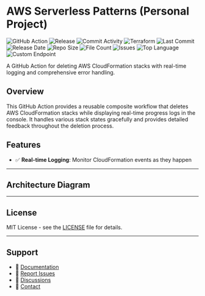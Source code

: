 # AWS Serverless Patterns (Personal Project)

![GitHub Action](https://img.shields.io/badge/GitHub-Action-blue?logo=github)&nbsp;![Release](https://github.com/subhamay-bhattacharyya/5221-serverless-patterns-tf/actions/workflows/release.yaml/badge.svg)&nbsp;![Commit Activity](https://img.shields.io/github/commit-activity/t/subhamay-bhattacharyya/5221-serverless-patterns-tf)&nbsp;![Terraform](https://img.shields.io/badge/AWS-Terraform-orange?logo=amazonaws)&nbsp;![Last Commit](https://img.shields.io/github/last-commit/subhamay-bhattacharyya/5221-serverless-patterns-tf)&nbsp;![Release Date](https://img.shields.io/github/release-date/subhamay-bhattacharyya/5221-serverless-patterns-tf)&nbsp;![Repo Size](https://img.shields.io/github/repo-size/subhamay-bhattacharyya/5221-serverless-patterns-tf)&nbsp;![File Count](https://img.shields.io/github/directory-file-count/subhamay-bhattacharyya/5221-serverless-patterns-tf)&nbsp;![Issues](https://img.shields.io/github/issues/subhamay-bhattacharyya/5221-serverless-patterns-tf)&nbsp;![Top Language](https://img.shields.io/github/languages/top/subhamay-bhattacharyya/5221-serverless-patterns-tf)&nbsp;![Custom Endpoint](https://img.shields.io/endpoint?url=https://gist.githubusercontent.com/bsubhamay/a97a743446885a0b1f4f989ec3621e9c/raw/5221-serverless-patterns-tf.json?)


A GitHub Action for deleting AWS CloudFormation stacks with real-time logging and comprehensive error handling.

## Overview

This GitHub Action provides a reusable composite workflow that deletes AWS CloudFormation stacks while displaying real-time progress logs in the console. It handles various stack states gracefully and provides detailed feedback throughout the deletion process.

## Features

- ✅ **Real-time Logging**: Monitor CloudFormation events as they happen

---

## Architecture Diagram


---

## License

MIT License - see the [LICENSE](LICENSE) file for details.

---

## Support

- 📖 [Documentation](https://github.com/subhamay-bhattacharyya/5221-serverless-patterns-tf/wiki)
- 🐛 [Report Issues](https://github.com/subhamay-bhattacharyya/5221-serverless-patterns-tf/issues)
- 💬 [Discussions](https://github.com/subhamay-bhattacharyya/5221-serverless-patterns-tf/discussions)
- 📧 [Contact](mailto:support@subhamay.aws@gmail.com)